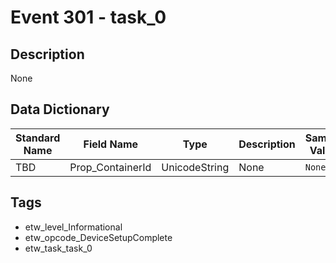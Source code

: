 # Event 301 - task_0

## Description
None

## Data Dictionary
|Standard Name|Field Name|Type|Description|Sample Value|
|---|---|---|---|---|
|TBD|Prop_ContainerId|UnicodeString|None|`None`|

## Tags
* etw_level_Informational
* etw_opcode_DeviceSetupComplete
* etw_task_task_0